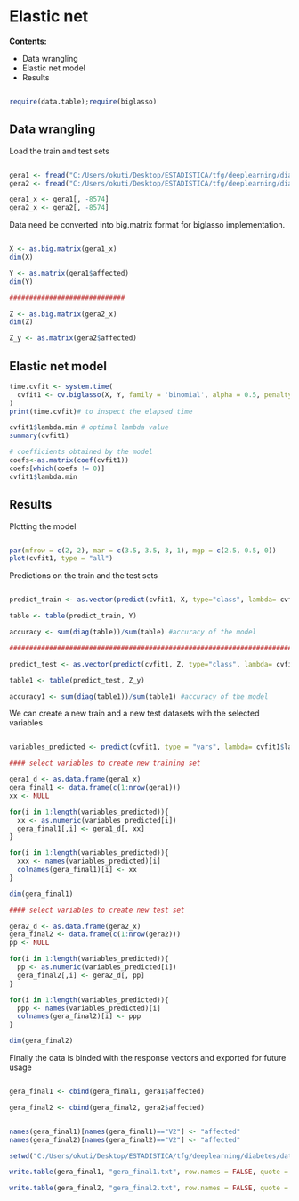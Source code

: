 
# Elastic net 

**Contents:**

- Data wrangling
- Elastic net model
- Results


```R

require(data.table);require(biglasso)

``` 

## Data wrangling

Load the train and test sets

```R

gera1 <- fread("C:/Users/okuti/Desktop/ESTADISTICA/tfg/deeplearning/diabetes/datos/gera/gera1_def_1.txt")
gera2 <- fread("C:/Users/okuti/Desktop/ESTADISTICA/tfg/deeplearning/diabetes/datos/gera/gera2_def_1.txt")

gera1_x <- gera1[, -8574]
gera2_x <- gera2[, -8574]

```

Data need be converted into big.matrix format for biglasso implementation.

```R

X <- as.big.matrix(gera1_x)
dim(X)

Y <- as.matrix(gera1$affected)
dim(Y)

#############################

Z <- as.big.matrix(gera2_x)
dim(Z)

Z_y <- as.matrix(gera2$affected)

```

## Elastic net model

```R
time.cvfit <- system.time(
  cvfit1 <- cv.biglasso(X, Y, family = 'binomial', alpha = 0.5, penalty='enet', seed = 1234, nfolds = 10, ncores = 4)
)
print(time.cvfit)# to inspect the elapsed time

cvfit1$lambda.min # optimal lambda value
summary(cvfit1)

# coefficients obtained by the model
coefs<-as.matrix(coef(cvfit1))
coefs[which(coefs != 0)]
cvfit1$lambda.min

``` 

## Results

Plotting the model

```R

par(mfrow = c(2, 2), mar = c(3.5, 3.5, 3, 1), mgp = c(2.5, 0.5, 0))
plot(cvfit1, type = "all")

```

Predictions on the train and the test sets

```R

predict_train <- as.vector(predict(cvfit1, X, type="class", lambda= cvfit1$lambda.min))

table <- table(predict_train, Y)

accuracy <- sum(diag(table))/sum(table) #accuracy of the model

###################################################################################

predict_test <- as.vector(predict(cvfit1, Z, type="class", lambda= cvfit1$lambda.min))

table1 <- table(predict_test, Z_y)

accuracy1 <- sum(diag(table1))/sum(table1) #accuracy of the model

``` 

We can create a new train and a new test datasets with the selected variables

```R

variables_predicted <- predict(cvfit1, type = "vars", lambda= cvfit1$lambda.min)

#### select variables to create new training set

gera1_d <- as.data.frame(gera1_x)
gera_final1 <- data.frame(c(1:nrow(gera1)))
xx <- NULL

for(i in 1:length(variables_predicted)){
  xx <- as.numeric(variables_predicted[i]) 
  gera_final1[,i] <- gera1_d[, xx]
}

for(i in 1:length(variables_predicted)){
  xxx <- names(variables_predicted)[i] 
  colnames(gera_final1)[i] <- xx
}

dim(gera_final1)

#### select variables to create new test set

gera2_d <- as.data.frame(gera2_x)
gera_final2 <- data.frame(c(1:nrow(gera2)))
pp <- NULL

for(i in 1:length(variables_predicted)){
  pp <- as.numeric(variables_predicted[i]) 
  gera_final2[,i] <- gera2_d[, pp]
}

for(i in 1:length(variables_predicted)){
  ppp <- names(variables_predicted)[i] 
  colnames(gera_final2)[i] <- ppp
}

dim(gera_final2)

``` 

Finally the data is binded with the response vectors and exported for future usage

```R

gera_final1 <- cbind(gera_final1, gera1$affected)

gera_final2 <- cbind(gera_final2, gera2$affected)


names(gera_final1)[names(gera_final1)=="V2"] <- "affected"
names(gera_final2)[names(gera_final2)=="V2"] <- "affected"

setwd("C:/Users/okuti/Desktop/ESTADISTICA/tfg/deeplearning/diabetes/datos/gera") # Directory

write.table(gera_final1, "gera_final1.txt", row.names = FALSE, quote = FALSE)

write.table(gera_final2, "gera_final2.txt", row.names = FALSE, quote = FALSE)

```

